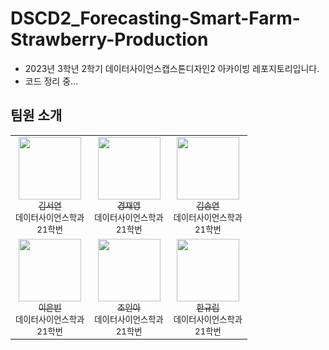 # DSCD2_Forecasting-Smart-Farm-Strawberry-Production
- 2023년 3학년 2학기 데이터사이언스캡스톤디자인2 아카이빙 레포지토리입니다.
- 코드 정리 중...

## 팀원 소개
<table>
  <tr>
    <td align="center">
      <a href="https://github.com/seoyeon83">
        <img src="https://github.com/seoyeon83/DSCD2_Forecasting-Smart-Farm-Strawberry-Production/blob/main/images/seoyeon83.png" width="100px;" alt=""/>
        <br/>
        <sub>김서연</sub>
      </a>
        <br>
        <sub>데이터사이언스학과</sub>
        <br>
        <sub>21학번</sub>
    </td>
    <td align="center">
      <a href="https://github.com/economy0">
        <img src="https://github.com/seoyeon83/DSCD2_Forecasting-Smart-Farm-Strawberry-Production/blob/main/images/economy0.png" width="100px;" alt=""/>
        <br />
        <sub>경재영</sub>
      </a>
        <br>
        <sub>데이터사이언스학과</sub>
        <br>
        <sub>21학번</sub>
    </td>
    <td align="center">
      <a href="https://github.com/SongyeonK">
        <img src="https://github.com/seoyeon83/DSCD2_Forecasting-Smart-Farm-Strawberry-Production/blob/main/images/SongyeonK.png" width="100px;" alt=""/>
        <br />
        <sub>김송연</sub>
      </a>
        <br>
        <sub>데이터사이언스학과</sub>
        <br>
        <sub>21학번</sub>
    </td>
  </tr>
  <tr>
    <td align="center">
      <a href="https://github.com/eunbinee14">
        <img src="https://github.com/seoyeon83/DSCD2_Forecasting-Smart-Farm-Strawberry-Production/blob/main/images/eunbinee14.png" width="100px;" alt=""/>
        <br />
        <sub>이은빈</sub>
      </a>
        <br>
        <sub>데이터사이언스학과</sub>
        <br>
        <sub>21학번</sub>
    </td>
    <td align="center">
      <a href="https://github.com/cchhooinaa">
        <img src="https://github.com/seoyeon83/DSCD2_Forecasting-Smart-Farm-Strawberry-Production/blob/main/images/cchhooinaa.png" width="100px;" alt=""/>
        <br />
        <sub>조인아</sub>
      </a>
        <br>
        <sub>데이터사이언스학과</sub>
        <br>
        <sub>21학번</sub>
    </td>
    <td align="center">
      <a href="https://github.com/onegyulim">
        <img src="https://github.com/seoyeon83/DSCD2_Forecasting-Smart-Farm-Strawberry-Production/blob/main/images/onegyulim.png" width="100px;" alt=""/>
        <br />
        <sub>한규림</sub>
      </a>
        <br>
        <sub>데이터사이언스학과</sub>
        <br>
        <sub>21학번</sub>
  </tr>
  <tr>
    </td>
  </tr>
</table>
</td>
